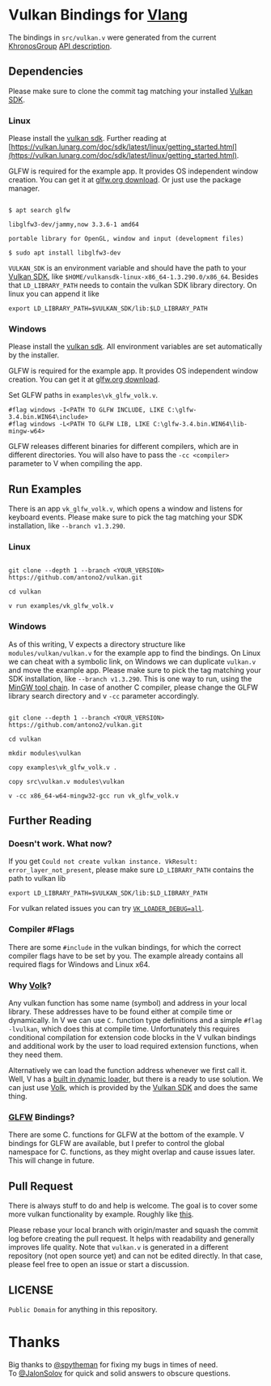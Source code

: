 

# Vulkan Bindings for [Vlang](https://vlang.io/)
The bindings in `src/vulkan.v` were generated from the current [KhronosGroup](https://github.com/KhronosGroup/) [API description](https://github.com/KhronosGroup/Vulkan-Docs/blob/main/xml/vk.xml).

## Dependencies
Please make sure to clone the commit tag matching your installed [Vulkan SDK](https://vulkan.lunarg.com/doc/sdk/latest/).

### Linux
Please install the [vulkan sdk](https://vulkan.lunarg.com/sdk/home).
Further reading at [https://vulkan.lunarg.com/doc/sdk/latest/linux/getting_started.html](https://vulkan.lunarg.com/doc/sdk/latest/linux/getting_started.html).

GLFW is required for the example app. It provides OS independent window creation.
You can get it at [glfw.org download](https://www.glfw.org/download.html).
Or just use the package manager.
```

$ apt search glfw

libglfw3-dev/jammy,now 3.3.6-1 amd64

portable library for OpenGL, window and input (development files)

$ sudo apt install libglfw3-dev

```
`VULKAN_SDK` is an environment variable and should have the path to your [Vulkan SDK](https://vulkan.lunarg.com/doc/sdk/latest/), like `$HOME/vulkansdk-linux-x86_64-1.3.290.0/x86_64`. Besides that `LD_LIBRARY_PATH` needs to contain the vulkan SDK library directory. On linux you can append it like 
```
export LD_LIBRARY_PATH=$VULKAN_SDK/lib:$LD_LIBRARY_PATH
```

### Windows
Please install the [vulkan sdk](https://vulkan.lunarg.com/sdk/home).
All environment variables are set automatically by the installer.

GLFW is required for the example app. It provides OS independent window creation.
You can get it at [glfw.org download](https://www.glfw.org/download.html).

Set GLFW paths in `examples\vk_glfw_volk.v`.
```
#flag windows -I<PATH TO GLFW INCLUDE, LIKE C:\glfw-3.4.bin.WIN64\include>
#flag windows -L<PATH TO GLFW LIB, LIKE C:\glfw-3.4.bin.WIN64\lib-mingw-w64>
```
GLFW releases different binaries for different compilers, which are in different directories.
You will also have to pass the `-cc <compiler>` parameter to V when compiling the app.

## Run Examples
There is an app `vk_glfw_volk.v`, which opens a window and listens for keyboard events.
Please make sure to pick the tag matching your SDK installation, like `--branch v1.3.290`.
### Linux
```

git clone --depth 1 --branch <YOUR_VERSION> https://github.com/antono2/vulkan.git

cd vulkan

v run examples/vk_glfw_volk.v

```
### Windows
As of this writing, V expects a directory structure like `modules/vulkan/vulkan.v` for the example app to find the bindings. On Linux we can cheat with a symbolic link, on Windows we can duplicate `vulkan.v` and move the example app. Please make sure to pick the tag matching your SDK installation, like `--branch v1.3.290`.
This is one way to run, using the [MinGW tool chain](https://github.com/niXman/mingw-builds-binaries). In case of another C compiler, please change the GLFW library search directory and v `-cc` parameter accordingly.

```

git clone --depth 1 --branch <YOUR_VERSION> https://github.com/antono2/vulkan.git

cd vulkan

mkdir modules\vulkan

copy examples\vk_glfw_volk.v .

copy src\vulkan.v modules\vulkan

v -cc x86_64-w64-mingw32-gcc run vk_glfw_volk.v

```


## Further Reading
### Doesn't work. What now?
If you get `Could not create vulkan instance. VkResult: error_layer_not_present`, please make sure `LD_LIBRARY_PATH` contains the path to vulkan lib
```
export LD_LIBRARY_PATH=$VULKAN_SDK/lib:$LD_LIBRARY_PATH
```

For vulkan related issues you can try [`VK_LOADER_DEBUG=all`](https://github.com/KhronosGroup/Vulkan-Loader/blob/main/docs/LoaderInterfaceArchitecture.md#active-environment-variables).

### Compiler #Flags
There are some `#include` in the vulkan bindings, for which the correct compiler flags have to be set by you.
The example already contains all required flags for Windows and Linux x64.

### Why [Volk](https://github.com/zeux/volk)?
Any vulkan function has some name (symbol) and address in your local library. These addresses have to be found either at compile time or dynamically.
In V we can use `C.` function type definitions and a simple `#flag -lvulkan`, which does this at compile time.
Unfortunately this requires conditional compilation for extension code blocks in the V vulkan bindings and additional work by the user to load required extension functions, when they need them.

Alternatively we can load the function address whenever we first call it. Well, V has a [built in dynamic loader](https://modules.vlang.io/dl.loader.html), but there is a ready to use solution. We can just use [Volk](https://github.com/zeux/volk), which is provided by the [Vulkan SDK](https://vulkan.lunarg.com/doc/sdk/latest/) and does the same thing.

### [GLFW](https://www.glfw.org/download.html) Bindings?
There are some C. functions for GLFW at the bottom of the example. V bindings for GLFW are available, but I prefer to control the global namespace for C. functions, as they might overlap and cause issues later. This will change in future.

## Pull Request
There is always stuff to do and help is welcome. The goal is to cover some more vulkan functionality by example. Roughly like [this](https://github.com/SaschaWillems/Vulkan).

Please rebase your local branch with origin/master and squash the commit log before creating the pull request.
It helps with readability and generally improves life quality.
Note that `vulkan.v` is generated in a different repository (not open source yet) and can not be edited directly.
In that case, please feel free to open an issue or start a discussion.

## LICENSE

`Public Domain` for anything in this repository.


# Thanks
Big thanks to [@spytheman](https://github.com/spytheman) for fixing my bugs in times of need.</br>
To [@JalonSolov](https://github.com/JalonSolov) for quick and solid answers to obscure questions.


